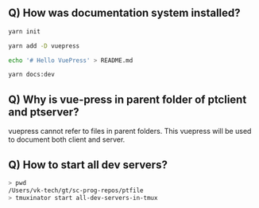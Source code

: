 ## Q) How was documentation system installed?

```bash
yarn init

yarn add -D vuepress

echo '# Hello VuePress' > README.md

yarn docs:dev
```

## Q) Why is vue-press in parent folder of ptclient and ptserver?

vuepress cannot refer to files in parent folders. This vuepress will be used to document both client and server.

## Q) How to start all dev servers?

```bash
> pwd
/Users/vk-tech/gt/sc-prog-repos/ptfile
> tmuxinator start all-dev-servers-in-tmux
```
